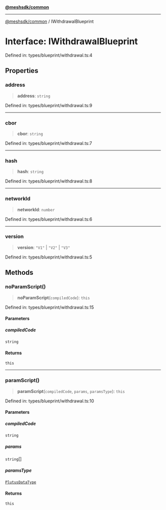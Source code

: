 [**@meshsdk/common**](../README.md)

***

[@meshsdk/common](../globals.md) / IWithdrawalBlueprint

# Interface: IWithdrawalBlueprint

Defined in: types/blueprint/withdrawal.ts:4

## Properties

### address

> **address**: `string`

Defined in: types/blueprint/withdrawal.ts:9

***

### cbor

> **cbor**: `string`

Defined in: types/blueprint/withdrawal.ts:7

***

### hash

> **hash**: `string`

Defined in: types/blueprint/withdrawal.ts:8

***

### networkId

> **networkId**: `number`

Defined in: types/blueprint/withdrawal.ts:6

***

### version

> **version**: `"V1"` \| `"V2"` \| `"V3"`

Defined in: types/blueprint/withdrawal.ts:5

## Methods

### noParamScript()

> **noParamScript**(`compiledCode`): `this`

Defined in: types/blueprint/withdrawal.ts:15

#### Parameters

##### compiledCode

`string`

#### Returns

`this`

***

### paramScript()

> **paramScript**(`compiledCode`, `params`, `paramsType`): `this`

Defined in: types/blueprint/withdrawal.ts:10

#### Parameters

##### compiledCode

`string`

##### params

`string`[]

##### paramsType

[`PlutusDataType`](../type-aliases/PlutusDataType.md)

#### Returns

`this`
